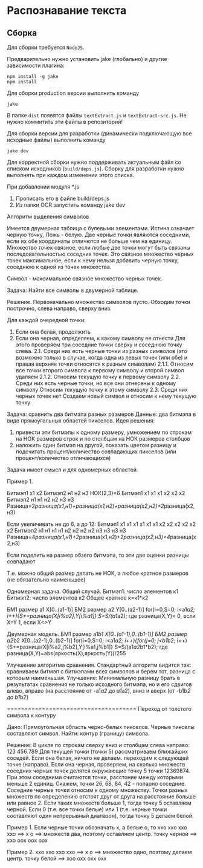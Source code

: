 Распознавание текста
================

Сборка
------

Для сборки требуется `NodeJS`.

Предварительно нужно установить jake (глобально) и другие зависимости плагина:
```
npm install -g jake
npm install
```

Для сборки production версии выполнить команду
```
jake
```

В папке `dist` появятся файлы `textExtract.js` и `textExtract-src.js`. Не нужно коммитить эти файлы в репозиторий!

Для сборки версии для разработки (динамически подключающую все исходные файлы) выполнить команду

```
jake dev
```

Для корректной сборки нужно поддерживать актуальным файл со списком исходников (`build/deps.js`). Сборку для разработки нужно выполнять при каждом изменении этого списка.

При добавлении модуля *.js
1. Прописать его в файле build/deps.js
2. Из папки OCR запустить команду jake dev

Алгоритм выделения символов

Имеется двумерная таблица с булевыми элементами. Истина означает черную точку, Ложь - белую.
Две черные точки являются соседними, если их обе координаты отличются не больше чем на единицу.
Множество точек связное, если любые две точки могут быть связаны последовательностью соседних точек.
Это связное множество черных точек максимальное, если к нему нельзя добавить черную точку, соседнюю к одной из точек множества.

Символ - максимальное связное множество черных точек.

Задача: Найти все символы в двумерной таблице.

Решение.
Первоначально множество символов пусто.
Обходим точки построчно, слева направо, сверху вниз.

Для каждой очередной точки:
1. Если она белая, продолжить
2. Если она черная, определяем, к какому символу ее отнести
Для этого проверяем три соседние точки сверху и соседнюю точку слева.
2.1. Среди них есть черные точки из разных символов 
     (это возможно только в случае, когда одна из левых точек (или обе) и правая верхняя точки относятся к разным символам)
  2.1.1. Относим все точки второго символа к первому символу и второй символ удаляем
  2.1.2. Относим текущую точку к первому символу
2.2. Среди них есть черные точки, но все они отнесены к одному символу
  Относим текущую точку к этому символу
2.3. Среди них черных точек нет
  Создаем новый символ и относим к нему текущую точку
  
Задача: сравнить два битмэпа разных размеров
Данные: два битмэпа в виде прямоугольных областей пикселов.
Идея решения: 
1) привести эти битмэпы к одному размеру, умножением по строкам на НОК размеров строк и по столбцам на НОК размеров столбцов
2) наложить один битмэп на другой, показать цветом разницу и подсчитать процент/количество совпадающих пикселов (или процент/количество отличающихся)

Задача имеет смысл и для одномерных областей.

Пример 1.

Битмэп1 х1 х2
Битмэп2 н1 н2 н3
НОК(2,3)=6
Битмэп1 х1 х1 х1 х2 х2 х2
Битмэп2 н1 н1 н2 н2 н3 н3
Разница=2*разница(х1,н1)+разница(х1,н2)+разница(х2,н2)+2*разница(х2,н3)

Если увеличивать не до 6, а до 12:
Битмэп1 х1 х1 х1 х1 х1 х1 х2 х2 х2 х2 х2 х2
Битмэп2 н1 н1 н1 н1 н2 н2 н2 н2 н3 н3 н3 н3
Разница=4*разница(х1,н1)+2*разница(х1,н2)+2*разница(х2,н3)+4*разница(х2,н3)

Если поделить на размер обзего битмэпа, то эти две оценки разницы совпадают

Т.е. можно общий размер делать не НОК, а любое кратное размеров (не обязательно наименьшее)

Одномерная задача. Общий случай.
Битмэп1: число элементов к1
Битмэп2: число элементов к2
Общее кратное к=к1*к2

БМ1 размер а1 X[0..(a1-1)]
БМ2 размер а2 Y[0..(a2-1)]
for(i=0,S=0; i<a1*a2; i++){S+=разница(X[i%a2],Y[i%a1]}
S=S/(a1*a2);
где разница(X,Y)=
0, если X=Y
1, если X<>Y

Двумерная модель.
БМ1 размер a1*b1 X[0..(a1-1),0..(b1-1)]
БМ2 размер a2*b2 X[0..(a2-1),0..(b2-1)]
for(i=0,S=0; i<a1*a2; i++){for(j=0; j<b1*b2; i++){S+=разница(X[i%a2,j%b2],Y[i%a1,j%b1]}
S=S/(a1*a2*b1*b2);
где разница(X,Y)=abs(яркость(X),яркость(Y))/255

Улучшение алгоритма сравнения.
Стандартный алгоритм видится так:
сравниваем битмэп с битмэпами всех символов и берем тот, разница с которым наименьшая.
Улучшение:
Минимальную разницу брать в результатах сравнения не только исходного битмэпа, но и его сдвигов влево, вправо (на расстояние от -a1*a2 до a1*a2), вниз и вверх (от -b1*b2 до b1*b2)

=====================================
Переход от толстого символа к контуру

Дано: Прямоугольная область черно-белых пикселов. Черные пикселы составляют символ.
Найти: контур (границу) символа.

Решение:
В цикле по строкам сверху вниз и столбцам слева направо:
123
456
789
Для текущей точки (точки 5) рассматриваем ближайших соседей.
Если она белая, ничего не делаем. переходим к следующей точке (направо).
Если она черная, проверяем, на сколько множеств соседних черных точек делятся окружающие точку 5 точки 12369874.
При этом соседними считаются точки, расстоние между которыми меньше 2 единиц.
Скажем, точки 26, 68, 84, 42 - попарно соседние.
Соседние черные точки относим к одному множеству.
Точки разных множеств по определению отстоят друг от друга на расстояние больше или равное 2.
Если таких множеств больше 1, тогда точку 5 оставляем черной. 
Если 0 (т.е. все точки белые) или 1 (т.е. черные точки составляют один непрерывный диапазон), тогда точку 5 делаем белой.

Пример 1. Если черные точки обозначать х, а белые о, то
ххо     ххо                                                             ххо
ххо ==> х о ==> множеств два, поэтому оставляем центр. точку черной ==> ххо
оох     оох                                                             оох

Пример 2.
ххо     ххо                                                           ххо
ххо ==> х о ==> множество одно, поэтому делаем центр. точку белой ==> хоо
охх     охх                                                           охх


